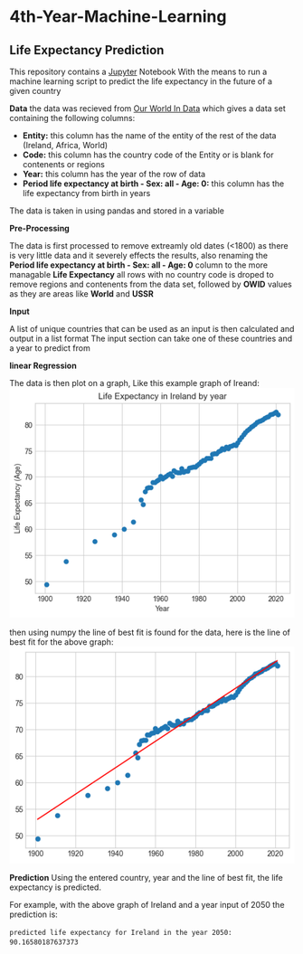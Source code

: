 # 4th-Year-Machine-Learning

## Life Expectancy Prediction
This repository contains a [Jupyter](https://jupyter.org/) Notebook With the means to run a machine learning script to predict the life expectancy in the future of a given country

**Data**
the data was recieved from [Our World In Data](https://ourworldindata.org/life-expectancy) which gives a data set containing the following columns:
- **Entity:** this column has the name of the entity of the rest of the data (Ireland, Africa, World)
- **Code:** this column has the country code of the Entity or is blank for contenents or regions
- **Year:** this column has the year of the row of data
- **Period life expectancy at birth - Sex: all - Age: 0:** this column has the life expectancy from birth in years

The data is taken in using pandas and stored in a variable

**Pre-Processing**

The data is first processed to remove extreamly old dates (<1800) as there is very little data and it severely effects the results, also renaming the **Period life expectancy at birth - Sex: all - Age: 0** column to the more managable **Life Expectancy**
all rows with no country code is droped to remove regions and contenents from the data set, followed by **OWID** values as they are areas like **World** and **USSR**

**Input**

A list of unique countries that can be used as an input is then calculated and output in a list format
The input section can take one of these countries and a year to predict from

**linear Regression**

The data is then plot on a graph, Like this example graph of Ireand:
![graph of irish life expectancy](Images/LifeExpectancyIreland.png)

then using numpy the line of best fit is found for the data, here is the line of best fit for the above graph:
![graph of irish life expectancy with line of best fit](Images/LifeExpectancyIrelandLinear.png)

**Prediction**
Using the entered country, year and the line of best fit, the life expectancy is predicted.

For example, with the above graph of Ireland and a year input of 2050 the prediction is:

`predicted life expectancy for Ireland in the year 2050: 90.16580187637373`
